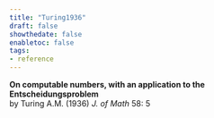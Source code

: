```yaml
---
title: "Turing1936"
draft: false
showthedate: false
enabletoc: false
tags:
- reference
---
```


**On computable numbers, with an application to the Entscheidungsproblem**     
by Turing A.M. (1936)
*J. of Math* 58: 5    
